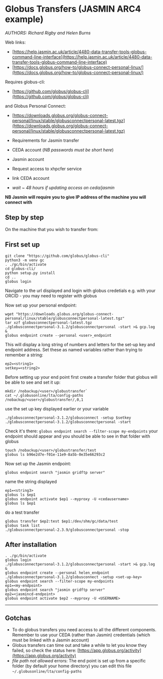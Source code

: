 # Globus Transfers (JASMIN ARC4 example)

*AUTHORS: Richard Rigby and Helen Burns*

Web links:

  * [https://help.jasmin.ac.uk/article/4480-data-transfer-tools-globus-command-line-interface](https://help.jasmin.ac.uk/article/4480-data-transfer-tools-globus-command-line-interface)
  * [https://docs.globus.org/how-to/globus-connect-personal-linux/](https://docs.globus.org/how-to/globus-connect-personal-linux/)

Requires globus-cli:

  * [https://github.com/globus/globus-cli](https://github.com/globus/globus-cli)

and Globus Personal Connect:

  * [https://downloads.globus.org/globus-connect-personal/linux/stable/globusconnectpersonal-latest.tgz](https://downloads.globus.org/globus-connect-personal/linux/stable/globusconnectpersonal-latest.tgz)

* Requirements for Jasmin transfer
 * CEDA account (*NB passwords must be short here*)
 * Jasmin account
 * Request access to xhpcfer service
 * link CEDA account
 * *wait ~ 48 hours if updating access on ceda/jasmin*


**NB Jasmin will require you to give IP address of the machine you will connect with**

## Step by step

On the machine that you wish to transfer from:

## First set up

```
git clone "https://github.com/globus/globus-cli"
python3 -m venv gc
. ./gc/bin/activate
cd globus-cli/
python setup.py install
cd ..
globus login
```
Navigate to the url displayed and login with globus credetials e.g. with your ORCID - you may need to register with globus

Now set up your personal endpoint:
```
wget "https://downloads.globus.org/globus-connect-personal/linux/stable/globusconnectpersonal-latest.tgz"
tar xzf globusconnectpersonal-latest.tgz 
./globusconnectpersonal-3.1.2/globusconnectpersonal -start >& gcp.log &
globus endpoint create --personal <user>_endpoint
```
This will display a long string of numbers and letters for the set-up key and endpoint address. Set these as named variables rather than trying to remember a string:

```
ep2=<string1>
setkey=<string2>
```

Before setting up your end point first create a transfer folder that globus will be able to see and set it up: 

```
mkdir /nobackup/<user>/globustransfer` 
cat ~/.globusonline/lta/config-paths
/nobackup/<user>/globustransfer/,0,1
```

use the set up key displayed earlier or your variable 

```
./globusconnectpersonal-3.1.2/globusconnect -setup $setkey
./globusconnectpersonal-3.1.2/globusconnectpersonal -start
```

Check it's there:
`globus endpoint search --filter-scope my-endpoints`
your endpoint should appear and you should be able to see in that folder with globus

```
touch /nobackup/<user>/globustransfer/test
globus ls b96e2d7e-f01e-11e9-8a5b-0e35e66293c2
```

Now set up the Jasmin endpoint:

```
globus endpoint search "jasmin gridftp server"

```
name the string displayed

```
ep1=<string3>
globus ls $ep1
globus endpoint activate $ep1 --myproxy -U <cedausername>
globus ls $ep1
```

do a test transfer

```
globus transfer $ep2:test $ep1:/dev/shm/gc/data/test
globus task list
./globusconnectpersonal-2.3.9/globusconnectpersonal -stop
```
## After installation

```
. ./gc/bin/activate
globus login
./globusconnectpersonal-3.1.2/globusconnectpersonal -start >& gcp.log &
globus endpoint create --personal helen_endpoint
./globusconnectpersonal-3.1.2/globusconnect -setup <set-up-key>
globus endpoint search --filter-scope my-endpoints
ep1=<my-endpoint>
globus endpoint search "jasmin gridftp server"
ep2=<jasmincd-endpoint>
globus endpoint activate $ep2 --myproxy -U <USERNAME>
```

<hr>

## Gotchas

* To do globus transfers you need access to all the different components. Remember to use your CEDA (rather than Jasmin) credentials (which must be linked with a Jasmin account)
* Globus transfers can time out and take a while to let you know they failed, so check the status here: [https://app.globus.org/activity](https://app.globus.org/activity)
* *file path not allowed* errors: The end point is set up from a specific folder (by default your home directory) you can edit this file
`~/.globusonline/lta/config-paths`
